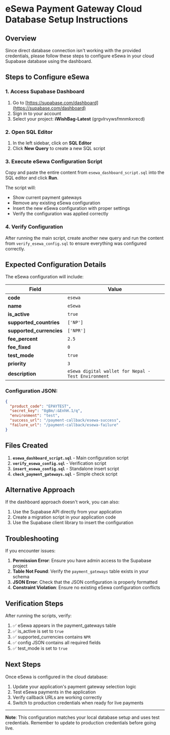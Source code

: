 # eSewa Payment Gateway Cloud Database Setup Instructions

## Overview
Since direct database connection isn't working with the provided credentials, please follow these steps to configure eSewa in your cloud Supabase database using the dashboard.

## Steps to Configure eSewa

### 1. Access Supabase Dashboard
1. Go to [https://supabase.com/dashboard](https://supabase.com/dashboard)
2. Sign in to your account
3. Select your project: **iWishBag-Latest** (grgvlrvywsfmnmkxrecd)

### 2. Open SQL Editor
1. In the left sidebar, click on **SQL Editor**
2. Click **New Query** to create a new SQL script

### 3. Execute eSewa Configuration Script
Copy and paste the entire content from `esewa_dashboard_script.sql` into the SQL editor and click **Run**.

The script will:
- Show current payment gateways
- Remove any existing eSewa configuration
- Insert the new eSewa configuration with proper settings
- Verify the configuration was applied correctly

### 4. Verify Configuration
After running the main script, create another new query and run the content from `verify_esewa_config.sql` to ensure everything was configured correctly.

## Expected Configuration Details

The eSewa configuration will include:

| Field | Value |
|-------|--------|
| **code** | `esewa` |
| **name** | `eSewa` |
| **is_active** | `true` |
| **supported_countries** | `['NP']` |
| **supported_currencies** | `['NPR']` |
| **fee_percent** | `2.5` |
| **fee_fixed** | `0` |
| **test_mode** | `true` |
| **priority** | `3` |
| **description** | `eSewa digital wallet for Nepal - Test Environment` |

### Configuration JSON:
```json
{
  "product_code": "EPAYTEST",
  "secret_key": "8gBm/:&EnhH.1/q",
  "environment": "test",
  "success_url": "/payment-callback/esewa-success",
  "failure_url": "/payment-callback/esewa-failure"
}
```

## Files Created

1. **`esewa_dashboard_script.sql`** - Main configuration script
2. **`verify_esewa_config.sql`** - Verification script
3. **`insert_esewa_config.sql`** - Standalone insert script
4. **`check_payment_gateways.sql`** - Simple check script

## Alternative Approach

If the dashboard approach doesn't work, you can also:

1. Use the Supabase API directly from your application
2. Create a migration script in your application code
3. Use the Supabase client library to insert the configuration

## Troubleshooting

If you encounter issues:

1. **Permission Error**: Ensure you have admin access to the Supabase project
2. **Table Not Found**: Verify the `payment_gateways` table exists in your schema
3. **JSON Error**: Check that the JSON configuration is properly formatted
4. **Constraint Violation**: Ensure no existing eSewa configuration conflicts

## Verification Steps

After running the scripts, verify:

1. ✅ eSewa appears in the payment_gateways table
2. ✅ is_active is set to `true`
3. ✅ supported_currencies contains `NPR`
4. ✅ config JSON contains all required fields
5. ✅ test_mode is set to `true`

## Next Steps

Once eSewa is configured in the cloud database:

1. Update your application's payment gateway selection logic
2. Test eSewa payments in the application
3. Verify callback URLs are working correctly
4. Switch to production credentials when ready for live payments

---

**Note**: This configuration matches your local database setup and uses test credentials. Remember to update to production credentials before going live.
